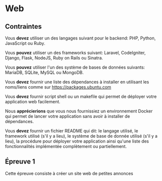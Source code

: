 # Web

## Contraintes

Vous **devez** utiliser un des langages suivant pour le backend: PHP, Python, JavaScript ou Ruby.

Vous **pouvez** utiliser un des frameworks suivant: Laravel, CodeIgniter, Django, Flask, NodeJS, Ruby on Rails ou Sinatra.

Vous **pouvez** utiliser l'un des système de bases de données suivants: MariaDB, SQLite, MySQL ou MongoDB.

Vous **devez** fournir une liste des dépendances à installer en utilisant les noms/liens comme sur https://packages.ubuntu.com

Vous **devez** fournir script shell ou un makefile qui permet de déployer votre application web facilement.

Nous **apprécierions** que vous nous fournissiez un environnement Docker qui permet de lancer votre application sans avoir à installer de dépendances.

Vous **devez** fournir un fichier README qui dit: le langage utilisé, le framework utilisé (s'il y a lieu), le système de base de donnée utilisé (s'il y a lieu), la procédure pour déployer votre application ainsi qu'une liste des fonctionnalités implémentée complètement ou partiellement.

## Épreuve 1

Cette épreuve consiste à créer un site web de petites annonces
